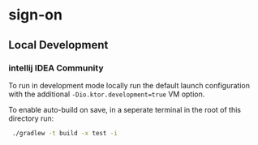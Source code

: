 # sign-on


## Local Development

### intellij IDEA Community

To run in development mode locally run the default launch configuration with the additional `-Dio.ktor.development=true` VM option.

To enable auto-build on save, in a seperate terminal in the root of this directory run:
```bash
 ./gradlew -t build -x test -i
```

